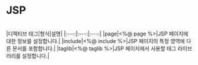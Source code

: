 # JSP
<br>
|디렉티브 태그|형식|설명|
|:---:|:---:|:---:|
|page|<%@ page %>|JSP 페이지에 대한 정보를 설정합니다.|
|include|<%@ include %>|JSP 페이지의 특정 영역에 다른 문서를 포함합니다.|
|taglib|<%@ taglib %>|JSP 페이지에서 사용할 태그 라이브러리를 설정합니다.|
<br>
